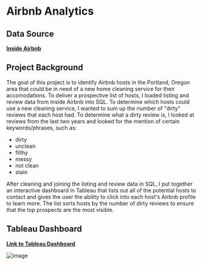 # Airbnb Analytics

## Data Source
**[Inside Airbnb](http://insideairbnb.com/get-the-data/)**

## Project Background
The goal of this project is to identify Airbnb hosts in the Portland, Oregon area that could be in need of a new home cleaning service for their accomodations. To deliver a prospective list of hosts, I loaded listing and review data from Inside Airbnb into SQL. To determine which hosts could use a new cleaning service, I wanted to sum up the number of "dirty" reviews that each host had. To determine what a dirty review is, I looked at reviews from the last two years and looked for the mention of certain keywords/phrases, such as: 
  - dirty
  - unclean
  - filthy
  - messy
  - not clean 
  - stain

After cleaning and joining the listing and review data in SQL, I put together an interactive dashboard in Tableau that lists out all of the potential hosts to contact and gives the user the ability to click into each host's Airbnb profile to learn more. The list sorts hosts by the number of dirty reviews to ensure that the top prospects are the most visible.
  
## Tableau Dashboard
**[Link to Tableau Dashboard](https://public.tableau.com/app/profile/r.prabhu/viz/AirbnbsInNeedofCleaning/AirbnbHosts)**

![image](https://user-images.githubusercontent.com/100224330/213900484-46518267-8e1a-45ff-a34d-7ac1e007a333.png)
